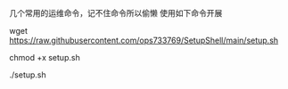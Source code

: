 几个常用的运维命令，记不住命令所以偷懒
使用如下命令开展

wget https://raw.githubusercontent.com/ops733769/SetupShell/main/setup.sh

chmod +x setup.sh

./setup.sh
